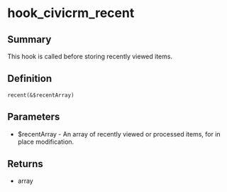 # hook_civicrm_recent

## Summary

This hook is called before storing recently viewed items.

## Definition

    recent(&$recentArray)

## Parameters

-   $recentArray - An array of recently viewed or processed items, for
    in place modification.

## Returns

-   array